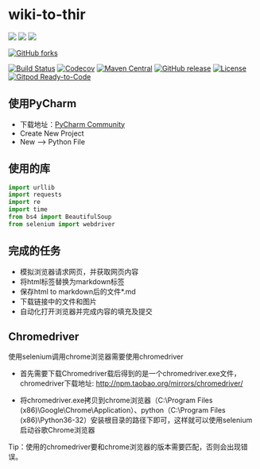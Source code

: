 # wiki-to-thir

<p align="left">
  <a>
    <img src="https://img.shields.io/github/issues/fangjian98/wiki-to-thir">
  </a>
  <a>
    <img src="https://img.shields.io/github/forks/fangjian98/wiki-to-thir">
  </a>
  <a>
    <img src="https://img.shields.io/github/stars/fangjian98/wiki-to-thir">
  </a>  
</p>

[![GitHub forks](https://img.shields.io/github/stars/fangjian98/wiki-to-thir/forks)](https://img.shields.io/github/stars/fangjian98/wiki-to-thir/forks)

[![Build Status](https://travis-ci.org/alibaba/fastjson.svg?branch=master)](https://travis-ci.org/alibaba/fastjson)
[![Codecov](https://codecov.io/gh/alibaba/fastjson/branch/master/graph/badge.svg)](https://codecov.io/gh/alibaba/fastjson/branch/master)
[![Maven Central](https://maven-badges.herokuapp.com/maven-central/com.alibaba/fastjson/badge.svg)](https://maven-badges.herokuapp.com/maven-central/com.alibaba/fastjson/)
[![GitHub release](https://img.shields.io/github/release/alibaba/fastjson.svg)](https://github.com/alibaba/fastjson/releases)
[![License](https://img.shields.io/badge/license-Apache%202-4EB1BA.svg)](https://www.apache.org/licenses/LICENSE-2.0.html)
[![Gitpod Ready-to-Code](https://img.shields.io/badge/Gitpod-Ready--to--Code-blue?logo=gitpod)](https://gitpod.io/#https://github.com/alibaba/fastjson) 

## 使用PyCharm
- 下载地址：[PyCharm Community](https://www.jetbrains.com/pycharm/download/download-thanks.html?platform=windows&code=PCC)
- Create New Project
- New --> Python File


## 使用的库

```python
import urllib
import requests
import re
import time
from bs4 import BeautifulSoup
from selenium import webdriver
```

## 完成的任务

- 模拟浏览器请求网页，并获取网页内容
- 将html标签替换为markdown标签
- 保存html to markdown后的文件*.md
- 下载链接中的文件和图片
- 自动化打开浏览器并完成内容的填充及提交

## Chromedriver

使用selenium调用chrome浏览器需要使用chromedriver

- 首先需要下载Chromedriver载后得到的是一个chromedriver.exe文件，chromedriver下载地址:
http://npm.taobao.org/mirrors/chromedriver/

- 将chromedriver.exe拷贝到chrome浏览器（C:\Program Files (x86)\Google\Chrome\Application）、python（C:\Program Files (x86)\Python36-32）安装根目录的路径下即可，这样就可以使用selenium启动谷歌Chrome浏览器

Tip：使用的chromedriver要和chrome浏览器的版本需要匹配，否则会出现错误。
